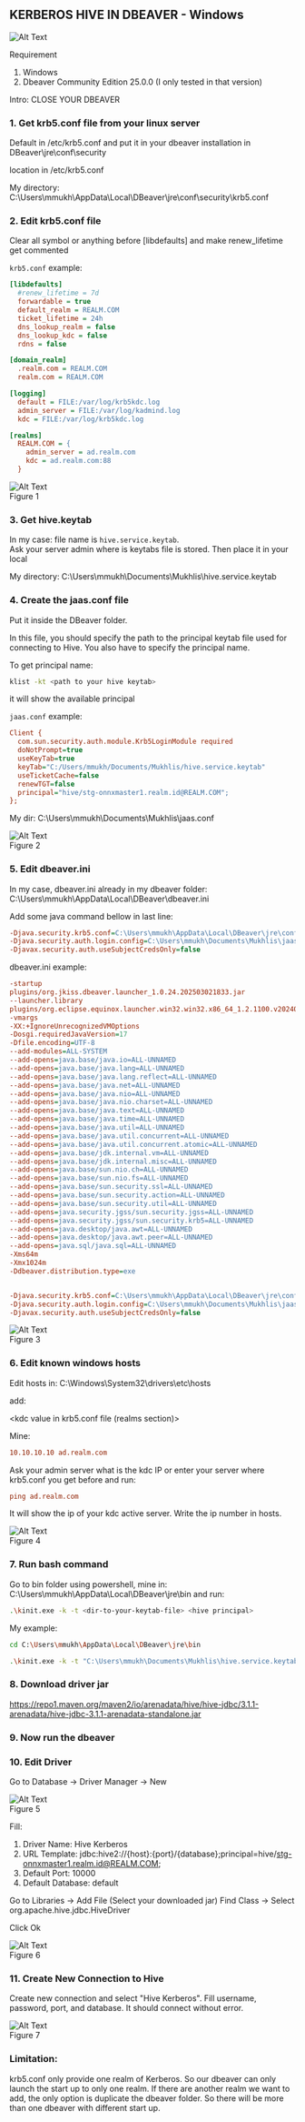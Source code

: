 ## KERBEROS HIVE IN DBEAVER - Windows

![Alt Text](https://github.com/MuhammadMukhlis220/Hive/blob/main/kerberos-hive-dbeaver/pic/title-picture.jpg)

Requirement
1. Windows
2. Dbeaver Community Edition 25.0.0 (I only tested in that version)

Intro: CLOSE YOUR DBEAVER

### 1. Get krb5.conf file from your linux server 

Default in /etc/krb5.conf and put it in your dbeaver installation in DBeaver\jre\conf\security

location in /etc/krb5.conf

My directory: C:\Users\mmukh\AppData\Local\DBeaver\jre\conf\security\krb5.conf

### 2. Edit krb5.conf file

Clear all symbol or anything before [libdefaults] and make renew_lifetime get commented

`krb5.conf` example:
```ini
[libdefaults]
  #renew_lifetime = 7d
  forwardable = true
  default_realm = REALM.COM
  ticket_lifetime = 24h
  dns_lookup_realm = false
  dns_lookup_kdc = false
  rdns = false

[domain_realm]
  .realm.com = REALM.COM
  realm.com = REALM.COM

[logging]
  default = FILE:/var/log/krb5kdc.log
  admin_server = FILE:/var/log/kadmind.log
  kdc = FILE:/var/log/krb5kdc.log

[realms]
  REALM.COM = {
    admin_server = ad.realm.com
    kdc = ad.realm.com:88
  }
```
![Alt Text](https://github.com/MuhammadMukhlis220/Hive/blob/main/kerberos-hive-dbeaver/pic/krb5_conf.png)
<br>
Figure 1
### 3. Get hive.keytab

In my case: file name is `hive.service.keytab`. <br>
Ask your server admin where is keytabs file is stored.
Then place it in your local

My directory: C:\Users\mmukh\Documents\Mukhlis\hive.service.keytab

### 4. Create the jaas.conf file

Put it inside the DBeaver folder. 

In this file, you should specify the path to the principal keytab file used for connecting to Hive. 
You also have to specify the principal name.

To get principal name:
```bash
klist -kt <path to your hive keytab>
```

it will show the available principal

`jaas.conf` example:

```ini
Client {
  com.sun.security.auth.module.Krb5LoginModule required
  doNotPrompt=true
  useKeyTab=true
  keyTab="C:/Users/mmukh/Documents/Mukhlis/hive.service.keytab"
  useTicketCache=false
  renewTGT=false
  principal="hive/stg-onnxmaster1.realm.id@REALM.COM";
};
```

My dir: C:\Users\mmukh\Documents\Mukhlis\jaas.conf

![Alt Text](https://github.com/MuhammadMukhlis220/Hive/blob/main/kerberos-hive-dbeaver/pic/jaas_conf.png) 
<br>
Figure 2

### 5. Edit dbeaver.ini

In my case, dbeaver.ini already in my dbeaver folder: C:\Users\mmukh\AppData\Local\DBeaver\dbeaver.ini

Add some java command bellow in last line:
```ini
-Djava.security.krb5.conf=C:\Users\mmukh\AppData\Local\DBeaver\jre\conf\security\krb5.conf
-Djava.security.auth.login.config=C:\Users\mmukh\Documents\Mukhlis\jaas.conf
-Djavax.security.auth.useSubjectCredsOnly=false
```
dbeaver.ini example:

```ini
-startup
plugins/org.jkiss.dbeaver.launcher_1.0.24.202503021833.jar
--launcher.library
plugins/org.eclipse.equinox.launcher.win32.win32.x86_64_1.2.1100.v20240722-2106
-vmargs
-XX:+IgnoreUnrecognizedVMOptions
-Dosgi.requiredJavaVersion=17
-Dfile.encoding=UTF-8
--add-modules=ALL-SYSTEM
--add-opens=java.base/java.io=ALL-UNNAMED
--add-opens=java.base/java.lang=ALL-UNNAMED
--add-opens=java.base/java.lang.reflect=ALL-UNNAMED
--add-opens=java.base/java.net=ALL-UNNAMED
--add-opens=java.base/java.nio=ALL-UNNAMED
--add-opens=java.base/java.nio.charset=ALL-UNNAMED
--add-opens=java.base/java.text=ALL-UNNAMED
--add-opens=java.base/java.time=ALL-UNNAMED
--add-opens=java.base/java.util=ALL-UNNAMED
--add-opens=java.base/java.util.concurrent=ALL-UNNAMED
--add-opens=java.base/java.util.concurrent.atomic=ALL-UNNAMED
--add-opens=java.base/jdk.internal.vm=ALL-UNNAMED
--add-opens=java.base/jdk.internal.misc=ALL-UNNAMED
--add-opens=java.base/sun.nio.ch=ALL-UNNAMED
--add-opens=java.base/sun.nio.fs=ALL-UNNAMED
--add-opens=java.base/sun.security.ssl=ALL-UNNAMED
--add-opens=java.base/sun.security.action=ALL-UNNAMED
--add-opens=java.base/sun.security.util=ALL-UNNAMED
--add-opens=java.security.jgss/sun.security.jgss=ALL-UNNAMED
--add-opens=java.security.jgss/sun.security.krb5=ALL-UNNAMED
--add-opens=java.desktop/java.awt=ALL-UNNAMED
--add-opens=java.desktop/java.awt.peer=ALL-UNNAMED
--add-opens=java.sql/java.sql=ALL-UNNAMED
-Xms64m
-Xmx1024m
-Ddbeaver.distribution.type=exe


-Djava.security.krb5.conf=C:\Users\mmukh\AppData\Local\DBeaver\jre\conf\security\krb5.conf
-Djava.security.auth.login.config=C:\Users\mmukh\Documents\Mukhlis\jaas.conf
-Djavax.security.auth.useSubjectCredsOnly=false
```
![Alt Text](https://github.com/MuhammadMukhlis220/Hive/blob/main/kerberos-hive-dbeaver/pic/dbeaver_ini.png) 
<br>
Figure 3

### 6. Edit known windows hosts 

Edit hosts in: C:\Windows\System32\drivers\etc\hosts

add:

<ip> <kdc value in krb5.conf file (realms section)>

Mine:

```ini
10.10.10.10 ad.realm.com
```

Ask your admin server what is the kdc IP or enter your server where krb5.conf you get before and run: 
```ini
ping ad.realm.com
```
It will show the ip of your kdc active server. Write the ip number in hosts.

![Alt Text](https://github.com/MuhammadMukhlis220/Hive/blob/main/kerberos-hive-dbeaver/pic/hosts.png) 
<br>
Figure 4

### 7. Run bash command

Go to bin folder using powershell, mine in: C:\Users\mmukh\AppData\Local\DBeaver\jre\bin
and run: 
```bash
.\kinit.exe -k -t <dir-to-your-keytab-file> <hive principal>
```

My example:
```bash
cd C:\Users\mmukh\AppData\Local\DBeaver\jre\bin
```
```bash
.\kinit.exe -k -t "C:\Users\mmukh\Documents\Mukhlis\hive.service.keytab" hive/stg-onnxmaster1.realm.id@REALM.COM
```

### 8. Download driver jar

https://repo1.maven.org/maven2/io/arenadata/hive/hive-jdbc/3.1.1-arenadata/hive-jdbc-3.1.1-arenadata-standalone.jar

### 9. Now run the dbeaver

### 10. Edit Driver

Go to Database -> Driver Manager -> New

![Alt Text](https://github.com/MuhammadMukhlis220/Hive/blob/main/kerberos-hive-dbeaver/pic/driver-manager.png) 
<br>
Figure 5

Fill:
1. Driver Name: Hive Kerberos
2. URL Template: jdbc:hive2://{host}:{port}/{database};principal=hive/stg-onnxmaster1.realm.id@REALM.COM;
3. Default Port: 10000
4. Default Database: default

Go to Libraries -> Add File (Select your downloaded jar)
Find Class -> Select org.apache.hive.jdbc.HiveDriver

Click Ok

![Alt Text](https://github.com/MuhammadMukhlis220/Hive/blob/main/kerberos-hive-dbeaver/pic/driver-new.png) 
<br>
Figure 6

### 11. Create New Connection to Hive

Create new connection and select "Hive Kerberos". Fill username, password, port, and database. It should connect without error.

![Alt Text](https://github.com/MuhammadMukhlis220/Hive/blob/main/kerberos-hive-dbeaver/pic/result.png) 
<br>
Figure 7

### Limitation:

krb5.conf only provide one realm of Kerberos. So our dbeaver can only launch the start up to only one realm. If there are another realm we want to add, the only option is duplicate the dbeaver folder. So there will be more than one dbeaver with different start up.

